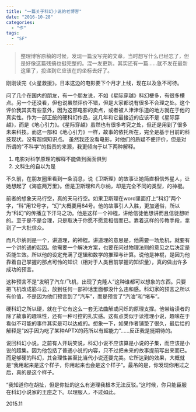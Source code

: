 ```yaml
---
title: "一篇关于科幻小说的老博客"
date: "2016-10-28"
categories: 
  - "作"
tags: 
  - "SF"
---
```


> 整理博客原稿的时候，发现一篇没写完的文章，当时想写什么已经忘了，但是好像这篇残搞也挺完整的。混一发更新。其实还有一篇……就不发在最新这里了，投递到它应该在的坐标去好了。

刚刚读完《火星救援》。日本这边的电影要下个月才上线，现在以及急不可待。

问了几个在国内的朋友，有一个朋友说，不如《星际穿越》科幻梗多，有很多槽点。另一个还没看，但也说虽然评价不错，但是大家都说有很多不合理之处。这个评价我其实有些意外，因为这部电影的卖点，或者被人津津乐道的地方就在于他的真实性。作为一部正统的硬科幻作品，这几年和它最接近的应该不是《星际穿越》，而是《地心引力》。《星际穿越》虽然也有很多考究之处，但还是用到了很多未来科技。而这一部和《地心引力》一样，故事的依托所在，完全是基于目前的科技现状。没有超纲知识点。 虽然我还没看电影，对他们的质疑不便评价，但是对所谓的“不科学”的指责的来源，我更倾向于以下两种解释。

1. 电影对科学原理的解释不能做到面面俱到
2. 文科生的自以为是

不久前，在朋友圈里看到一条消息，说《卫斯理》的故事让她简直相信外星人，让她想起了《海底两万里》。但是卫斯理和凡尔纳，却是完全不同的类型，的神棍。

前者的想象天马行空，真的天马行空。如果卫斯理在word里面打上“科幻”两个字，“科”用12号字，“幻”大概要用84号。他的故事引人入胜，更加通俗，所以为“科幻”的传播立下汗马之功。他是这样一个神棍，讲给信徒他想讲而且信徒想听的。至于是不是合理，只是取决于你愿不愿意相信而已。靠着这样的传教手段，拿到了一大批信众。

而凡尔纳则是一个，讲道理，的神棍。讲道理的意思是，他需要一场危机，就要有一个讲的通的起因。他需要一个解决方案，也要在问过物理法则的意见之后决定是否能生效。所以他的设定充满了逻辑和数学的推理与计算。说他是神棍，是因为他靠着自己掌握的那点可怜的知识（相对于人类目前掌握的知识量），真的做出许多成功的预言。

这种预言不是“发明了汽车/飞机，出现了克隆人”这种谁都可以想象的东西。只要把飞机改成筋斗云，放到任何一部神话里面都没什么违和感。科幻家的预言之所以有价值，不是因为他们预言到了“汽车”，而是预言了“汽油”和“堵车”。

硬科幻之所以硬，就在于它有这么一套无法曲解或闪烁的原理支撑。他带给读者的除了故事的趣味性，还有一种可控的扎实感。这有点类似于读推理小说，趣味在于看似不可能的事件其实是可以达成的。想象一下，如果作者铺垫了很久，最后给的解释是“凶手因为吃了某种APTX的药所以有超能力”……反正我是挺期待的。

说回科幻小说。之前有人开玩笑说，科幻小说不应该算是小说的子集，而应该是小说的超集。因为他包括了普通小说的内容，只不过把未来的故事提前写出来而已。而足够硬的科幻，其合理性甚至比当代小说还要完美。它所达到的效果，大概就是“我用起来是这个样子，你用起来也会是这个样子”。最吊的是，你发现你用过之后，真的是这个样子。

“我知道你在胡扯，但是你扯的这么有道理我根本无法反驳。”这时候，你只能臣服在科幻小说家的王座之下。以理服人，不过如此。

2015.11

